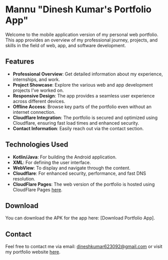# Mannu "Dinesh Kumar's Portfolio App"

Welcome to the mobile application version of my personal web portfolio. This app provides an overview of my professional journey, projects, and skills in the field of web, app, and software development.

## Features

- **Professional Overview**: Get detailed information about my experience, internships, and work.
- **Project Showcase**: Explore the various web and app development projects I’ve worked on.
- **Responsive Design**: The app provides a seamless user experience across different devices.
- **Offline Access**: Browse key parts of the portfolio even without an internet connection.
- **Cloudflare Integration**: The portfolio is secured and optimized using Cloudflare, ensuring fast load times and enhanced security.
- **Contact Information**: Easily reach out via the contact section.

## Technologies Used

- **Kotlin/Java**: For building the Android application.
- **XML**: For defining the user interface.
- **WebView**: To display and navigate through the content.
- **Cloudflare**: For enhanced security, performance, and fast DNS resolution.
- **CloudFlare Pages**: The web version of the portfolio is hosted using CloudFlare Pages [here](https://dineshsingh.me).

## Download

You can download the APK for the app here: [Download Portfolio App].

## Contact

Feel free to contact me via email: dineshkumar623092@gmail.com or visit my portfolio website [here](https://dineshsingh.me).
